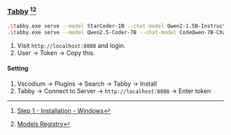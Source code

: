 ### [Tabby](https://github.com/TabbyML/tabby) [^1][^2]

```sh
.\tabby.exe serve --model StarCoder-1B --chat-model Qwen2-1.5B-Instruct
.\tabby.exe serve --model Qwen2.5-Coder-7B --chat-model CodeQwen-7B-Chat --device cuda
```

1. Visit `http://localhost:8080` and login.
2. User → Token → Copy this.

#### Setting

1. Vscodium → Plugins → Search → Tabby → Install
2. Tabby → Connect to Server → `http://localhost:8080` → Enter token

[^1]: [Step 1 - Installation - Windows](https://tabby.tabbyml.com/docs/quick-start/installation/windows/)
[^2]: [Models Registry](https://tabby.tabbyml.com/docs/models/)